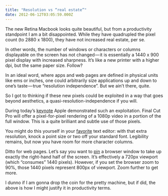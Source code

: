```yaml
---
title: "Resolution vs “real estate”"
date: 2012-06-12T03:05:59.000Z
---
```


The new Retina Macbook looks quite beautiful, but from a productivity standpoint I am a bit disappointed. While they have quadrupled the pixel count (to 2880 x 1800), they have not increased real estate, per se.

In other words, the number of windows or characters or columns displayable on the screen has not changed — it is essentially a 1440 x 900 pixel display with increased sharpness. It’s like a new printer with a higher dpi, but the same paper size. Follow?

In an ideal word, where apps and web pages are defined in physical units like ems or inches, one could arbitrarily size applications up and down to one’s taste — true “resolution independence”. But we ain’t there, quite.

So I got to thinking if these new pixels could be exploited in a way that goes beyond aesthetics, a quasi-resolution-independence if you will.

During today’s [keynote](http://events.apple.com.edgesuite.net/126pihbedvcoihbefvbhjkbvsefbg/event/index.html) Apple demonstrated such an exploitation. Final Cut Pro will offer a pixel-for-pixel rendering of a 1080p video in a portion of the full window. This is a quite brilliant and subtle use of those pixels.

You might do this yourself in your [favorite](http://www.sublimetext.com/) text editor: with that extra resolution, knock a point size or two off your standard font. Legibility remains, but now you have room for more character columns.

Ditto for web pages. Let’s say you want to [pin](http://itunes.apple.com/us/app/window-magnet/id441258766?mt=12) a browser window to take up exactly the right-hand half of the screen. It’s effectively a 720px viewport (which “consumes” 1440 pixels). However, if you set the browser zoom to 90%, those 1440 pixels represent 800px of viewport. Zoom further to get more.

I dunno if I am gonna drop the coin for the pretty machine, but if did, the above is how I might justify it in productivity terms.
